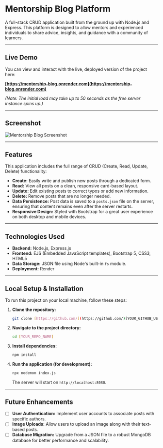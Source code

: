 # Mentorship Blog Platform

A full-stack CRUD application built from the ground up with Node.js and Express. This platform is designed to allow mentors and experienced individuals to share advice, insights, and guidance with a community of learners.

---

## Live Demo

You can view and interact with the live, deployed version of the project here:

**[https://mentorship-blog.onrender.com](https://mentorship-blog.onrender.com)**

*(Note: The initial load may take up to 50 seconds as the free server instance spins up.)*

---

## Screenshot

![Mentorship Blog Screenshot]([LINK_TO_YOUR_SCREENSHOT_HERE])

---

## Features

This application includes the full range of CRUD (Create, Read, Update, Delete) functionality:

-   **Create:** Easily write and publish new posts through a dedicated form.
-   **Read:** View all posts on a clean, responsive card-based layout.
-   **Update:** Edit existing posts to correct typos or add new information.
-   **Delete:** Remove posts that are no longer needed.
-   **Data Persistence:** Post data is saved to a `posts.json` file on the server, ensuring that content remains even after the server restarts.
-   **Responsive Design:** Styled with Bootstrap for a great user experience on both desktop and mobile devices.

---

## Technologies Used

-   **Backend:** Node.js, Express.js
-   **Frontend:** EJS (Embedded JavaScript templates), Bootstrap 5, CSS3, HTML5
-   **Data Storage:** JSON file using Node's built-in `fs` module.
-   **Deployment:** Render

---

## Local Setup & Installation

To run this project on your local machine, follow these steps:

1.  **Clone the repository:**
    ```bash
    git clone [https://github.com/](https://github.com/)[YOUR_GITHUB_USERNAME]/[YOUR_REPO_NAME].git
    ```

2.  **Navigate to the project directory:**
    ```bash
    cd [YOUR_REPO_NAME]
    ```

3.  **Install dependencies:**
    ```bash
    npm install
    ```

4.  **Run the application (for development):**
    ```bash
    npx nodemon index.js
    ```
    The server will start on `http://localhost:8080`.

---

## Future Enhancements

-   [ ] **User Authentication:** Implement user accounts to associate posts with specific authors.
-   [ ] **Image Uploads:** Allow users to upload an image along with their text-based posts.
-   [ ] **Database Migration:** Upgrade from a JSON file to a robust MongoDB database for better performance and scalability.